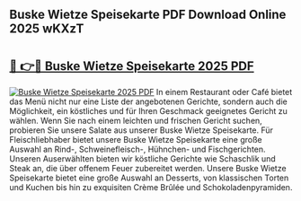 ## Buske Wietze Speisekarte PDF Download Online 2025 wKXzT

# <h2><a href="http://gc7oy3.nevu.top/?p=Buske+Wietze+Speisekarte">🔗 👉🔴 Buske Wietze Speisekarte 2025 PDF</a></h2>

[![Buske Wietze Speisekarte 2025 PDF](https://i.imgur.com/dBaPXMq.png)](http://gc7oy3.nevu.top/?p=Buske+Wietze+Speisekarte)
In einem Restaurant oder Café bietet das Menü nicht nur eine Liste der angebotenen Gerichte, sondern auch die Möglichkeit, ein köstliches und für Ihren Geschmack geeignetes Gericht zu wählen. Wenn Sie nach einem leichten und frischen Gericht suchen, probieren Sie unsere Salate aus unserer Buske Wietze Speisekarte. Für Fleischliebhaber bietet unsere Buske Wietze Speisekarte eine große Auswahl an Rind-, Schweinefleisch-, Hühnchen- und Fischgerichten. Unseren Auserwählten bieten wir köstliche Gerichte wie Schaschlik und Steak an, die über offenem Feuer zubereitet werden. Unsere Buske Wietze Speisekarte bietet eine große Auswahl an Desserts, von klassischen Torten und Kuchen bis hin zu exquisiten Crème Brûlée und Schokoladenpyramiden.
